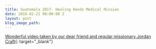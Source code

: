 ```yaml
---
title: Guatemala 2017- Healing Hands Medical Mission
date: 2018-02-21 00:00:00 Z
layout: post
blog_image_path: 
---
```


[Wonderful video taken by our dear friend and regular missionary Jordan Craft](https://www.youtube.com/watch?v=cghCs86O1NA&amp;feature=youtu.be){: target="_blank"}